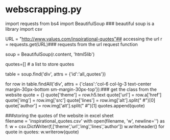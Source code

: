 # webscrapping.py
import requests
from bs4 import BeautifulSoup ### beautiful soup is a library
import csv
   
URL = "http://www.values.com/inspirational-quotes"## accessing the url 
r = requests.get(URL)### requests from the url request function
   
soup = BeautifulSoup(r.content, 'html5lib')
   
quotes=[]  # a list to store quotes
   
table = soup.find('div', attrs = {'id':'all_quotes'}) 
   
for row in table.findAll('div',
                         attrs = {'class':'col-6 col-lg-3 text-center margin-30px-bottom sm-margin-30px-top'}):### get the class from the website
    quote = {}
    quote['theme'] = row.h5.text
    quote['url'] = row.a['href']
    quote['img'] = row.img['src']
    quote['lines'] = row.img['alt'].split(" #")[0]
    quote['author'] = row.img['alt'].split(" #")[1]
    quotes.append(quote)


 ###storing the quotes of the website in excel sheet  
filename = 'inspirational_quotes.csv'
with open(filename, 'w', newline='') as f:
    w = csv.DictWriter(f,['theme','url','img','lines','author'])
    w.writeheader()
    for quote in quotes:
        w.writerow(quote)
